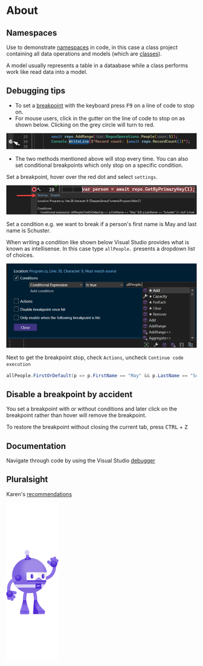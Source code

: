 ﻿# About

## Namespaces
Use to demonstrate [namespaces](https://learn.microsoft.com/en-us/dotnet/csharp/fundamentals/types/namespaces) in code, in this case a class project containing all data operations and models (which are [classes](https://learn.microsoft.com/en-us/dotnet/csharp/fundamentals/types/classes)).

A model usually represents a table in a dataabase while a class performs work like read data into a model.

## Debugging tips

- To set a [breakpoint](https://learn.microsoft.com/en-us/visualstudio/debugger/using-breakpoints?view=vs-2022) with the keyboard press <kbd>F9</kbd> on a line of code to stop on.
- For mouse users, click in the gutter on the line of code to stop on as shown below. Clicking on the grey circle will turn to red.

![B1](assets/B1.png)


- The two methods mentioned above will stop every time. You can also set conditional breakpoints which only stop on a specific condition.

Set a breakpoint, hover over the red dot and select `settings`.

![B2](assets/B2.png)

Set a condition e.g. we want to break if a person's first name is May and last name is Schuster. 

When writing a condition like shown below Visual Studio provides what is known as intellisense. In this case type `allPeople.` presents a dropdown list of choices.

![B3](assets/B3.png)

Next to get the breakpoint stop, check `Actions`, uncheck `Continue code execution`


```csharp
allPeople.FirstOrDefault(p => p.FirstName == "May" && p.LastName == "Schuster" ) is not null
```

## Disable a breakpoint by accident

You set a breakpoint with or without conditions and later click on the breakpoint rather than hover will remove the breakpoint.

To restore the breakpoint without closing the current tab, press <kbd>CTRL</kbd> + <kbd>Z</kbd>

## Documentation

Navigate through code by using the Visual Studio [debugger](https://learn.microsoft.com/en-us/visualstudio/debugger/navigating-through-code-with-the-debugger?view=vs-2022&tabs=csharp)

## Pluralsight

Karen's [recommendations](https://app.pluralsight.com/channels/details/645f3284-c561-497e-aa5f-cf352fcb5d7f?s=1)

![Dotnet Bot](assets/dotnet_bot.svg)